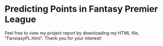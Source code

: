# Predicting Points in Fantasy Premier League

Feel free to view my project report by downloading my HTML file, "FanstasyPL.html". Thank you for your interest!
